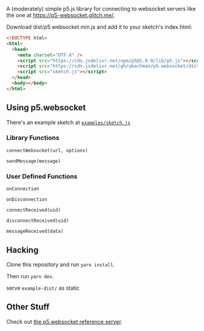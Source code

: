 A (moderately) simple p5.js library for connecting to websocket servers like the one at https://p5-websocket.glitch.me/.

Download dist/p5.websocket.min.js and add it to your sketch's index.html:

```html
<!DOCTYPE html>
<html>
  <head>
    <meta charset="UTF-8" />
    <script src="https://cdn.jsdelivr.net/npm/p5@1.0.0/lib/p5.js"></script>
    <script src="https://cdn.jsdelivr.net/gh/abachman/p5.websocket/dist/p5.websocket.min.js"></script>
    <script src="sketch.js"></script>
  </head>
  <body></body>
</html>
```

## Using p5.websocket

There's an example sketch at [`examples/sketch.js`](https://github.com/abachman/p5.websocket/blob/master/example/sketch.js)

### Library Functions

`connectWebsocket(url, options)`

`sendMessage(message)`

### User Defined Functions

`onConnection`

`onDisconnection`

`connectReceived(uid)`

`disconnectReceived(uid)`

`messageReceived(data)`

## Hacking

Clone this repository and run `yarn install`.

Then run `yarn dev`.

serve `example-dist/` as static

## Other Stuff

Check out [the p5.websocket reference server](https://github.com/abachman/p5-websocket-server/).
